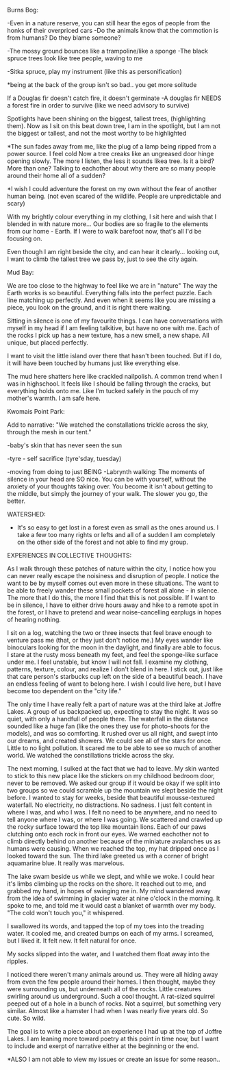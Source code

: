 
Burns Bog:

-Even in a nature reserve, you can still hear the egos of people from the honks of their overpriced cars
-Do the animals know that the commotion is from humans? Do they blame someone?

-The mossy ground bounces like a trampoline/like a sponge
-The black spruce trees look like tree people, waving to me

-Sitka spruce, play my instrument (like this as personification) 

*being at the back of the group isn't so bad.. you get more solitude

If a Douglas fir doesn't catch fire, it doesn't germinate 
-A douglas fir NEEDS a forest fire in order to survive 
(like we need advisory to survive) 

Spotlights have been shining on the biggest, tallest trees, (highlighting them). Now as I sit on this beat down tree, I am in the spotlight, but I am not the biggest or tallest, and not the most worthy to be highlighted

*The sun fades away from me, like the plug of a lamp being ripped from a power source. I feel cold
Now a tree creaks like an ungreased door hinge opening slowly. The more I listen, the less it sounds likea tree. Is it a bird? More than one? Talking to eachother about why there are so many people around their home all of a sudden?

*I wish I could adventure the forest on my own without the fear of another human being. (not even scared of the wildlife. People are unpredictable and scary) 

With my brightly colour everything in my clothing, I sit here and wish that I blended in with nature more...
Our bodies are so fragile to the elements from our home - Earth. If I were to walk barefoot now, that's all I'd be focusing on. 

Even though I am right beside the city, and can hear it clearly... looking out, I want to climb the tallest tree we pass by, just to see the city again. 


Mud Bay:

We are too close to the highway to feel like we are in "nature" 
The way the Earth works is so beautiful. Everything falls into the perfect puzzle. Each line matching up perfectly. And even when it seems like you are missing a piece, you look on the ground, and it is right there waiting.

Sitting in silence is one of my favourite things. I can have conversations with myself in my head if I am feeling talkitive, but have no one with me. 
Each of the rocks I pick up has a new texture, has a new smell, a new shape. All unique, but placed perfectly. 

I want to visit the little island over there that hasn't been touched. But if I do, it will have been touched by humans just like everything else. 

The mud here shatters here like crackled nailpolish. A common trend when I was in highschool. It feels like I should be falling through the cracks, but everything holds onto me. Like I'm tucked safely in the pouch of my mother's warmth. I am safe here. 


Kwomais Point Park: 

Add to narrative: "We watched the constallations trickle across the sky, through the mesh in our tent."

-baby's skin that has never seen the sun

-tyre - self sacrifice (tyre'sday, tuesday) 

-moving from doing to just BEING
-Labrynth walking: The moments of silence in your head are SO nice. You can be with yourself, without the anxiety of your thoughts taking over. You become it isn't about getting to the middle, but simply the journey of your walk. The slower you go, the better. 

WATERSHED:

- It's so easy to get lost in a forest even as small as the ones around us. I take a few too many rights or lefts and all of a sudden I am completely on the other side of the forest and not able to find my group. 


EXPERIENCES IN COLLECTIVE THOUGHTS: 

As I walk through these patches of nature within the city, I notice how you can never really escape the noisiness and disruption of people. I notice the want to be by myself comes out even more in these situations. The want to be able to freely wander these small pockets of forest all alone - in silence. The more that I do this, the more I find that this is not possible. If I want to be in silence, I have to either drive hours away and hike to a remote spot in the forest, or I have to pretend and wear noise-cancelling earplugs in hopes of hearing nothing. 

I sit on a log, watching the two or three insects that feel brave enough to venture pass me (that, or they just don't notice me.) My eyes wander like binoculars looking for the moon in the daylight, and finally are able to focus. I stare at the rusty moss beneath my feet, and feel the sponge-like surface under me. I feel unstable, but know I will not fall. I examine my clothing, patterns, texture, colour, and realize I don't blend in here. I stick out, just like that care person's starbucks cup left on the side of a beautiful beach. I have an endless feeling of want to belong here. I wish I could live here, but I have become too dependent on the "city life." 

The only time I have really felt a part of nature was at the third lake at Joffre Lakes. A group of us backpacked up, expecting to stay the night. It was so quiet, with only a handfull of people there. The waterfall in the distance sounded like a huge fan (like the ones they use for photo-shoots for the models), and was so comforting. It rushed over us all night, and swept into our dreams, and created showers. We could see all of the stars for once. Little to no light pollution. It scared me to be able to see so much of another world. We watched the constillations trickle across the sky. 

The next morning, I sulked at the fact that we had to leave. My skin wanted to stick to this new place like the stickers on my childhood bedroom door, never to be removed. We asked our group if it would be okay if we split into two groups so we could scramble up the mountain we slept beside the night before. I wanted to stay for weeks, beside that beautiful mousse-textured waterfall. No electricity, no distractions. No sadness. I just felt content in where I was, and who I was. I felt no need to be anywhere, and no need to tell anyone where I was, or where I was going. We scattered and crawled up the rocky surface toward the top like mountain lions. Each of our paws clutching onto each rock in front our eyes. We warned eachother not to climb directly behind on another because of the miniature avalanches us as humans were causing. When we reached the top, my hat dripped once as I looked toward the sun. The third lake greeted us with a corner of bright aquamarine blue. It really was marvelous. 

The lake swam beside us while we slept, and while we woke. I could hear it's limbs climbing up the rocks on the shore. It reached out to me, and grabbed my hand, in hopes of swinging me in. My mind wandered away from the idea of swimming in glacier water at nine o'clock in the morning. It spoke to me, and told me it would cast a blanket of warmth over my body. 
"The cold won't touch you," it whispered. 

I swallowed its words, and tapped the top of my toes into the treading water. It cooled me, and created bumps on each of my arms. I screamed, but I liked it. It felt new. It felt natural for once. 

My socks slipped into the water, and I watched them float away into the ripples. 

I noticed there weren't many animals around us. They were all hiding away from even the few people around their homes. I then thought, maybe they were surrounding us, but underneath all of the rocks. Little creatures swirling around us underground. Such a cool thought. A rat-sized squirrel peeped out of a hole in a bunch of rocks. Not a squirrel, but something very similar. Almost like a hamster I had when I was nearly five years old. So cute. So wild.


The goal is to write a piece about an experience I had up at the top of Joffre Lakes. I am leaning more toward poetry at this point in time now, but I want to include and exerpt of narrative either at the beginning or the end. 

*ALSO I am not able to view my issues or create an issue for some reason.. 
